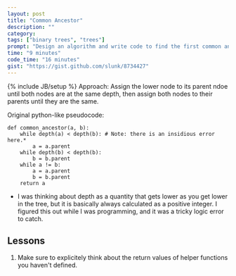 ```yaml
---
layout: post
title: "Common Ancestor"
description: ""
category: 
tags: ["binary trees", "trees"]
prompt: "Design an algorithm and write code to find the first common ancestor of two nodes in a binary tree. Avoid storing additional nodes in a data structure. NOTE: This is not necessarily a binary search tree."
time: "9 minutes"
code_time: "16 minutes"
gist: "https://gist.github.com/slunk/8734427"
---
```

{% include JB/setup %}
Approach: Assign the lower node to its parent ndoe until both nodes are at the same depth, then assign both nodes to their parents until they are the same.

Original python-like pseudocode:

    def common_ancestor(a, b):
        while depth(a) < depth(b): # Note: there is an insidious error here.*
            a = a.parent
        while depth(b) < depth(b):
            b = b.parent
        while a != b:
            a = a.parent
            b = b.parent
        return a

* I was thinking about depth as a quantity that gets lower as you get lower in the tree, but it is basically always calculated as a positive integer.
I figured this out while I was programming, and it was a tricky logic error to catch.

## Lessons

1. Make sure to explicitely think about the return values of helper functions you haven't defined.
